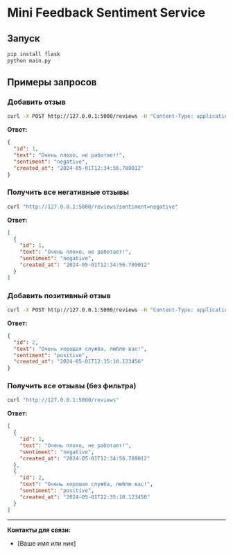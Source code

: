 # Mini Feedback Sentiment Service

## Запуск

```bash
pip install flask
python main.py
```

## Примеры запросов

### Добавить отзыв
```bash
curl -X POST http://127.0.0.1:5000/reviews -H "Content-Type: application/json" -d '{"text": "Очень плохо, не работает!"}'
```
**Ответ:**
```json
{
  "id": 1,
  "text": "Очень плохо, не работает!",
  "sentiment": "negative",
  "created_at": "2024-05-01T12:34:56.789012"
}
```

### Получить все негативные отзывы
```bash
curl "http://127.0.0.1:5000/reviews?sentiment=negative"
```
**Ответ:**
```json
[
  {
    "id": 1,
    "text": "Очень плохо, не работает!",
    "sentiment": "negative",
    "created_at": "2024-05-01T12:34:56.789012"
  }
]
```

### Добавить позитивный отзыв
```bash
curl -X POST http://127.0.0.1:5000/reviews -H "Content-Type: application/json" -d '{"text": "Очень хорошая служба, люблю вас!"}'
```
**Ответ:**
```json
{
  "id": 2,
  "text": "Очень хорошая служба, люблю вас!",
  "sentiment": "positive",
  "created_at": "2024-05-01T12:35:10.123456"
}
```

### Получить все отзывы (без фильтра)
```bash
curl "http://127.0.0.1:5000/reviews"
```
**Ответ:**
```json
[
  {
    "id": 1,
    "text": "Очень плохо, не работает!",
    "sentiment": "negative",
    "created_at": "2024-05-01T12:34:56.789012"
  },
  {
    "id": 2,
    "text": "Очень хорошая служба, люблю вас!",
    "sentiment": "positive",
    "created_at": "2024-05-01T12:35:10.123456"
  }
]
```

---

**Контакты для связи:**
- [Ваше имя или ник] 
